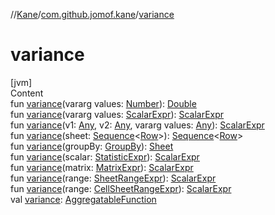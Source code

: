 //[Kane](../index.md)/[com.github.jomof.kane](index.md)/[variance](variance.md)



# variance  
[jvm]  
Content  
fun [variance](variance.md)(vararg values: [Number](https://kotlinlang.org/api/latest/jvm/stdlib/kotlin/-number/index.html)): [Double](https://kotlinlang.org/api/latest/jvm/stdlib/kotlin/-double/index.html)  
fun [variance](variance.md)(vararg values: [ScalarExpr](-scalar-expr/index.md)): [ScalarExpr](-scalar-expr/index.md)  
fun [variance](variance.md)(v1: [Any](https://kotlinlang.org/api/latest/jvm/stdlib/kotlin/-any/index.html), v2: [Any](https://kotlinlang.org/api/latest/jvm/stdlib/kotlin/-any/index.html), vararg values: [Any](https://kotlinlang.org/api/latest/jvm/stdlib/kotlin/-any/index.html)): [ScalarExpr](-scalar-expr/index.md)  
fun [variance](variance.md)(sheet: [Sequence](https://kotlinlang.org/api/latest/jvm/stdlib/kotlin.sequences/-sequence/index.html)<[Row](-row/index.md)>): [Sequence](https://kotlinlang.org/api/latest/jvm/stdlib/kotlin.sequences/-sequence/index.html)<[Row](-row/index.md)>  
fun [variance](variance.md)(groupBy: [GroupBy](../com.github.jomof.kane.impl.sheet/-group-by/index.md)): [Sheet](../com.github.jomof.kane.impl.sheet/-sheet/index.md)  
fun [variance](variance.md)(scalar: [StatisticExpr](-statistic-expr/index.md)): [ScalarExpr](-scalar-expr/index.md)  
fun [variance](variance.md)(matrix: [MatrixExpr](-matrix-expr/index.md)): [ScalarExpr](-scalar-expr/index.md)  
fun [variance](variance.md)(range: [SheetRangeExpr](../com.github.jomof.kane.impl.sheet/-sheet-range-expr/index.md)): [ScalarExpr](-scalar-expr/index.md)  
fun [variance](variance.md)(range: [CellSheetRangeExpr](../com.github.jomof.kane.impl.sheet/-cell-sheet-range-expr/index.md)): [ScalarExpr](-scalar-expr/index.md)  
val [variance](variance.md): [AggregatableFunction](../com.github.jomof.kane.impl.functions/-aggregatable-function/index.md)  



